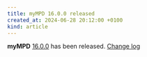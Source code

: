 ```yaml
---
title: myMPD 16.0.0 released
created_at: 2024-06-28 20:12:00 +0100
kind: article
---
```


**myMPD** [16.0.0](https://github.com/jcorporation/myMPD/releases/tag/v16.0.0) has been released.
[Change log](https://raw.githubusercontent.com/jcorporation/myMPD/v16.0.0/CHANGELOG.md)
